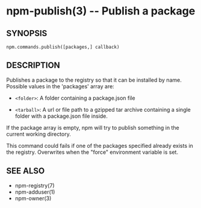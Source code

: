 npm-publish(3) -- Publish a package
===================================










































<extoc></extoc>

## SYNOPSIS

    npm.commands.publish([packages,] callback)

## DESCRIPTION

Publishes a package to the registry so that it can be installed by name.
Possible values in the 'packages' array are:

* `<folder>`:
  A folder containing a package.json file

* `<tarball>`:
  A url or file path to a gzipped tar archive containing a single folder
  with a package.json file inside.

If the package array is empty, npm will try to publish something in the
current working directory.

This command could fails if one of the packages specified already exists in
the registry.  Overwrites when the "force" environment variable is set.

## SEE ALSO

* npm-registry(7)
* npm-adduser(1)
* npm-owner(3)
